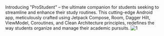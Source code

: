 Introducing "ProStudent" – the ultimate companion for students seeking to streamline and enhance their study routines. This cutting-edge Android app, meticulously crafted using Jetpack Compose, Room, Dagger Hilt, ViewModel, Coroutines, and Clean Architecture principles, redefines the way students organize and manage their academic pursuits.
![1](https://github.com/nimisha1992/ProStudent/assets/13574985/44f531e5-deee-426c-b5ab-da8aad80327c)
